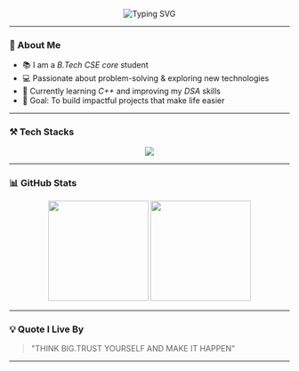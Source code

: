 <p align="center">
  <img src="https://readme-typing-svg.herokuapp.com?font=Fira+Code&size=28&pause=1000&color=F77F00&center=true&vCenter=true&width=550&lines=Hey+there!+👋;I'm+𝘼𝙗𝙞𝙜𝙖𝙞𝙡+𝘼𝙡𝙚𝙚𝙣+𝙕𝙖𝙘𝙝𝙖𝙧𝙞𝙖𝙝" alt="Typing SVG" />
</p>

---

### 🌟 About Me
- 📚 I am a *B.Tech CSE core* student  
- 💻 Passionate about problem-solving & exploring new technologies  
- 🚀 Currently learning *C++* and improving my *DSA* skills  
- 🎯 Goal: To build impactful projects that make life easier  

---

### ⚒️ Tech Stacks
<p align="center">
  <img src="https://skillicons.dev/icons?i=cplusplus,python,git" />
</p>

---

### 📊 GitHub Stats
<p align="center">
  <img src="https://github-readme-stats.vercel.app/api?username=AbigailZachariah&show_icons=true&theme=tokyonight" height="180"/>
  <img src="https://github-readme-streak-stats.herokuapp.com/?user=AbigailZachariah&theme=tokyonight" height="180"/>
</p>

---

### 💡 Quote I Live By
> "THINK BIG.TRUST YOURSELF AND MAKE IT HAPPEN"

---
